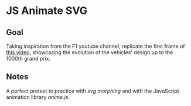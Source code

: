# JS Animate SVG

<!-- ## Live Demo -->

## Goal

Taking inspiration from the F1 youtube channel, replicate the first frame of [this video](https://www.youtube.com/watch?v=WTmX420cb7A), showcasing the evolution of the vehicles' design up to the 1000th grand prix.

## Notes

A perfect pretext to practice with _svg morphing_ and with the JavaScript animation library _anime.js_.